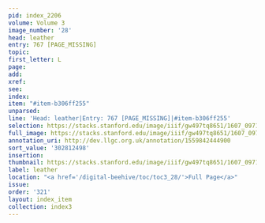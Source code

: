 ```yaml
---
pid: index_2206
volume: Volume 3
image_number: '28'
head: leather
entry: 767 [PAGE_MISSING]
topic:
first_letter: L
page:
add:
xref:
see:
index:
item: "#item-b306ff255"
unparsed:
line: 'Head: leather|Entry: 767 [PAGE_MISSING]|#item-b306ff255'
selection: https://stacks.stanford.edu/image/iiif/gw497tq8651/1607_0971/392,2498,468,111/full/0/default.jpg
full_image: https://stacks.stanford.edu/image/iiif/gw497tq8651/1607_0971/full/full/0/default.jpg
annotation_uri: http://dev.llgc.org.uk/annotation/1559842444900
sort_value: '302812498'
insertion:
thumbnail: https://stacks.stanford.edu/image/iiif/gw497tq8651/1607_0971/392,2498,468,111/150,/0/default.jpg
label: leather
location: "<a href='/digital-beehive/toc/toc3_28/'>Full Page</a>"
issue:
order: '321'
layout: index_item
collection: index3
---
```


